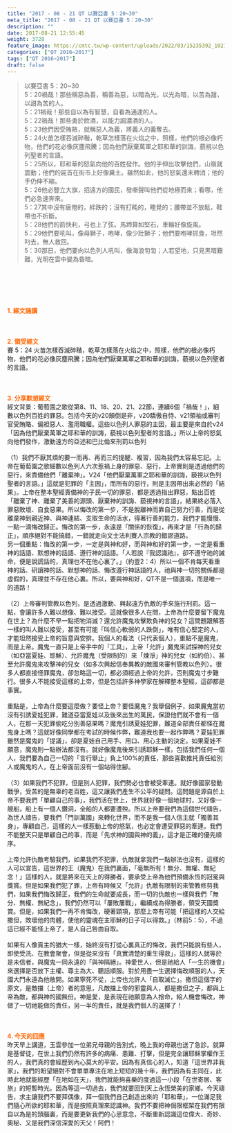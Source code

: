```yaml
---
title: "2017 - 08 - 21 QT 以賽亞書 5：20~30"
meta_title: "2017 - 08 - 21 QT 以賽亞書 5：20~30"
description: ""
date: 2017-08-21 12:55:45
weight: 3728
feature_image: https://cmtc.tw/wp-content/uploads/2022/03/15235392_10211799862337740_180693556567566654_o-1.webp
categories: ["QT 2016~2017"]
tags: ["QT 2016~2017"]
draft: false
---
```


<blockquote>以賽亞書 5：20~30<br />
5：20禍哉！那些稱惡為善，稱善為惡，以暗為光，以光為暗，以苦為甜，以甜為苦的人。<br />
5：21禍哉！那些自以為有智慧，自看為通達的人。<br />
5：22禍哉！那些勇於飲酒，以能力調濃酒的人。<br />
5：23他們因受賄賂，就稱惡人為義，將義人的義奪去。<br />
5：24火苗怎樣吞滅碎稭，乾草怎樣落在火焰之中，照樣，他們的根必像朽物，他們的花必像灰塵飛騰；因為他們厭棄萬軍之耶和華的訓誨，藐視以色列聖者的言語。<br />
5：25所以，耶和華的怒氣向他的百姓發作。他的手伸出攻擊他們，山嶺就震動；他們的屍首在街市上好像糞土。雖然如此，他的怒氣還未轉消；他的手仍伸不縮。<br />
5：26他必豎立大旗，招遠方的國民，發嘶聲叫他們從地極而來；看哪，他們必急速奔來。<br />
5：27其中沒有疲倦的，絆跌的；沒有打盹的，睡覺的；腰帶並不放鬆，鞋帶也不折斷。<br />
5：28他們的箭快利，弓也上了弦。馬蹄算如堅石，車輪好像旋風。<br />
5：29他們要吼叫，像母獅子，咆哮，像少壯獅子；他們要咆哮抓食，坦然叼去，無人救回。<br />
5：30那日，他們要向以色列人吼叫，像海浪匉訇；人若望地，只見黑暗艱難，光明在雲中變為昏暗。</blockquote><br />
&nbsp;<br />
<br />
&nbsp;<br />
<br />
<span style="color: #ff6600;"><strong>1. </strong><strong>經文誦讀</strong></span><br />
<br />
<span style="color: #ff6600;"><strong> </strong></span><br />
<br />
<span style="color: #ff6600;"><strong>2. </strong><strong>領受經文<br />
</strong></span>賽 5：24 火苗怎樣吞滅碎稭，乾草怎樣落在火焰之中，照樣，他們的根必像朽物，他們的花必像灰塵飛騰；因為他們厭棄萬軍之耶和華的訓誨，藐視以色列聖者的言語。<br />
<br />
&nbsp;<br />
<br />
<span style="color: #ff6600;"><strong>3. 分享默想經文<br />
</strong></span>經文背景：葡萄園之歌從第8、11、18、20、21、22節，連續6個「禍哉！」，細數以色列百姓的罪惡。包括今天的v20顛倒是非，v20驕傲自恃、v21領袖或審判官受賄賂、偏袒惡人、濫用職權。這些以色列人罪惡的主因，最主要是來自於v24「因為他們厭棄萬軍之耶和華的訓誨，藐視以色列聖者的言語。」所以上帝的怒氣向他們發作，激動遠方的亞述和巴比倫來刑罰以色列<br />
<br />
（1）我們不厭其煩的要一而再、再而三的提醒、複習，因為我們太容易忘記。上帝在葡萄園之歌細數以色列人六次惹禍上身的罪惡、惡行，上帝實則是透過他們的惡行，來責備他們「離棄神」。V24「他們厭棄萬軍之耶和華的訓誨，藐視以色列聖者的言語。」這就是犯罪的「主因」，而所有的惡行，則是主因帶出來必然的「結果」。上帝在整本聖經責備神的子民一切的罪惡，都是透過指出罪惡，點出百姓「離棄了神、離棄了美善的源頭、厭棄神的訓誨、藐視神的言語」，結果終必落入罪惡敗壞、自食惡果。所以悔改的第一步，不是脫離神而靠自己努力行善，而是從離棄神到親近神、與神連結、支取生命的活水，得著行善的能力，我們才能慢慢、一點一滴悔改歸正。悔改的第一步，永遠是「關係的恢復」，再來才是「行為的歸正」，順序絕對不能搞錯，一錯就走向文士法利賽人宗教的錯謬道路。<br />
另一個重點：悔改的第一步，一定是與神和好，而與神和好的第一步，一定是看重神的話語、默想神的話語、遵行神的話語。「人若說『我認識祂』，卻不遵守祂的誡命，便是說謊話的，真理也不在他心裏了。」（約壹2：4）所以一個不肯每天看重神的話、研讀神的話、默想神的話、悔改遵行神話語的人，祂與神一切的關係都是虛假的，真理並不存在他心裏。所以，要與神和好，QT不是一個選項，而是唯一的道路！<br />
<br />
（2）上帝審判管教以色列，是透過激動、興起遠方仇敵的手來施行刑罰。這一點，會讓許多人難以想像、難以接受。這就像很多人在問，上帝為什麼要留下魔鬼在世上？為什麼不早一點把牠消滅？還允許魔鬼攻擊欺負神的兒女？這問題跟解答一樣的叫人難以接受，甚至有可能「叫信心軟弱的人跌倒」，唯有信心堅定的人，才能坦然接受上帝的旨意與安排。我個人的看法（只代表個人），重點不是魔鬼，而是上帝。魔鬼一直只是上帝手中的「工具」，上帝「允許」魔鬼來試探神的兒女（如亞當夏娃、耶穌）、允許魔鬼（受限制的）來「煉淨」神的兒女（如約伯）、甚至允許魔鬼來攻擊神的兒女（如多次興起信奉異教的敵國來審判管教以色列）。很多人都直接怪罪魔鬼，卻忽略這一切，都必須經過上帝的允許，否則魔鬼寸步難行。很多人不能接受這樣的上帝，但是包括許多神學家在解釋整本聖經，這卻都是事實。<br />
<br />
重點是，上帝為什麼要這麼做？要怪上帝？要怪魔鬼？我舉個例子，如果魔鬼當初沒有引誘夏娃犯罪，難道亞當夏娃以及後來出生的萬民，保證他們就不會有一個人，在那一天犯罪偷吃分別善惡果嗎？魔鬼引誘夏娃犯罪，難道全部責任都怪在魔鬼身上嗎？這就好像同學都在考試的時候作弊，難道我也要一起作弊嗎？夏娃犯罪雖然是魔鬼的「提議」，卻是夏娃自己用手、用口、用心主動的決定。如果夏娃不願意，魔鬼則一點辦法都沒有。就好像魔鬼後來引誘耶穌一樣，包括我們任何一個人，我們要為自己一切的「言行舉止」負上100%的責任，那些喜歡推托責任給別人或魔鬼的人，在上帝面前沒有一個站得住腳。<br />
<br />
（3）如果我們不犯罪，但是別人犯罪，我們勢必也會被受牽連。就好像國家發動戰爭，受苦的是無辜的老百姓，這又讓我們產生不公平的疑問。這問題是源自於上帝不要我們「單顧自己的事」，我們活在世上，世界就好像一個地球村，又好像一艘船，船上有一個人鑽洞，全船的人都要遭殃。所以上帝要我們為這個世代禱告，為世人禱告，要我們「門訓萬國」來轉化世界，而不是我一個人信主就「獨善其身」，專顧自己，這樣的人一樣惹動上帝的怒氣，也必定會遭受罪惡的牽連。我們不能整天只是單顧自己的事，而是「先求神的國與神的義」，這才是正確的優先順序。<br />
<br />
上帝允許仇敵考驗我們，如果我們不犯罪，仇敵就拿我們一點辦法也沒有，這樣的人可以宣告，這世界的王（魔鬼）在我們裏面，「毫無所有！無分、無權、無紀念！」這樣的人，就是將來在天上的得勝者，要承受上帝為他們預備永恆的冠冕與獎賞。但是如果我們犯了罪，上帝有時候又「允許」仇敵有限制的來管教修剪我們，如果我們悔改歸正，我們的生命就要成長，而一切的仇敵也一樣與我們「無分、無權、無紀念」，我們仍然可以「屢敗屢戰」，繼續成為得勝者，領受天國獎賞。但是，如果我們一再不肯悔改，硬著頸項，那麼上帝有可能「把這樣的人交給撒但，敗壞他的肉體，使他的靈魂在主耶穌的日子可以得救。」（林前5：5），不過這已經不能怪上帝了，是人自己咎由自取。<br />
<br />
如果有人像賣主的猶大一樣，始終沒有打從心裏真正的悔改，我們只能說有些人，即使受洗、在教會聚會，但是從來沒有「真實清楚的重生得救」，這樣的人就等於是未信者，與魔鬼一同永遠的「與神隔絕」。神愛世人，但是祂給人「一生的機會」來選擇是否放下主權、尊主為大、聽話順服。對於用盡一生選擇悔改順服的人，天國大門永遠為他敞開。如果寧死不從，上帝也允許人「自取滅亡」。撒但這個字的原文，是敵擋（上帝）者的意思，凡敵擋上帝的邪靈與人，都是撒但之子，都與上帝為敵，都與神的國無份。神是愛，是表現在祂願意為人捨命，給人機會悔改，神做了一切祂能做的責任，另一半的責任，就是我們個人的選擇了！<br />
<br />
&nbsp;<br />
<br />
<span style="color: #ff6600;"><strong>4. 今天的回應<br />
</strong></span>昨天早上講道，玉雲參加一位弟兄母親的告別式，晚上我的母親也送了急診。就算是基督徒，在世上我們仍然有許多的病痛、患難、打擊，但是完全讓耶穌掌權作王的人，我們真的會經歷到內心莫大的平安。因為有真信心的人，知道「這世界非我家」，我們的盼望絕對不會單單專注在地上短短的幾十年，我們因為有主同在，此時此地就能經歷「在地如在天」，我們就能夠喜樂的度過這一小段「在世寄居、客旅」的短暫時光。因為等這一切過去，我們就要回到天上永恆榮美的家鄉。今天禱告，求主讓我們不要拜偶像，拜一個我們自己創造出來的「耶和華」，一位滿足我們隨心所欲的耶和華，而是按照真理來認識神。我們不要把神侷限框架在我們有限自以為是的頭腦裏，而是要更新我們的心思意念，不斷重新認識這位偉大、奇妙、奧秘、又是我們深信深愛的天父！阿們！
        